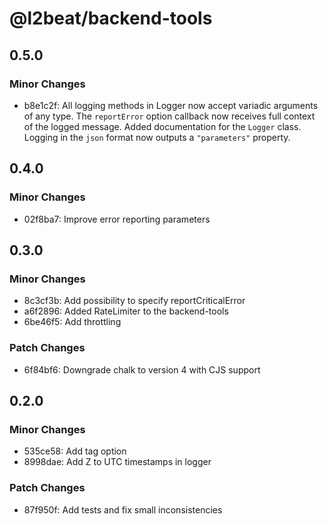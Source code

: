 # @l2beat/backend-tools

## 0.5.0

### Minor Changes

- b8e1c2f: All logging methods in Logger now accept variadic arguments of any type.
  The `reportError` option callback now receives full context of the logged message.
  Added documentation for the `Logger` class.
  Logging in the `json` format now outputs a `"parameters"` property.

## 0.4.0

### Minor Changes

- 02f8ba7: Improve error reporting parameters

## 0.3.0

### Minor Changes

- 8c3cf3b: Add possibility to specify reportCriticalError
- a6f2896: Added RateLimiter to the backend-tools
- 6be46f5: Add throttling

### Patch Changes

- 6f84bf6: Downgrade chalk to version 4 with CJS support

## 0.2.0

### Minor Changes

- 535ce58: Add tag option
- 8998dae: Add Z to UTC timestamps in logger

### Patch Changes

- 87f950f: Add tests and fix small inconsistencies
